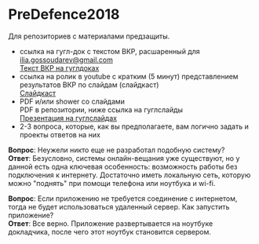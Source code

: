 # PreDefence2018
Для репозиториев с материалами предзащиты.

* ссылка на гугл-док c текстом ВКР, расшаренный для ilia.gossoudarev@gmail.com  
[Текст ВКР на гуглдоках](https://docs.google.com/document/d/1vCnfZ--jHeulw-p_gtzk4yZes7B6uzKrOIgq_eiwogg/edit?usp=sharing)
* ccылка на ролик в youtube с кратким (5 минут) представлением результатов ВКР по слайдам (слайдкаст)  
[Слайдкаст](https://youtu.be/oiT0dj2C27k)
* PDF и/или shower со слайдами  
PDF в репозитории, ниже ссылка на гуглслайды  
[Презентация на гуглслайдах](https://docs.google.com/presentation/d/1TboHftkrIOhxqYBpDsmop33VEEAnYY9E7a8-uUz894k/edit?usp=sharing)
* 2-3 вопроса, которые, как вы предполагаете, вам логично задать и проекты ответов на них

**Вопрос**: Неужели никто еще не разработал подобную систему?  
**Ответ**: Безусловно, системы онлайн-вещания уже существуют, но у данной есть одна ключевая особенность: возможность работы без подключения к интернету. Достаточно иметь локальную сеть, которую можно "поднять" при помощи телефона или ноутбука и wi-fi.

**Вопрос**: Если приложению не требуется соединение с интернетом, тогда не будет использоваться удаленный сервер. Как запустить приложение?  
**Ответ**: Все верно. Приложение развертывается на ноутбуке докладчика, после чего этот ноутбук становится сервером.

